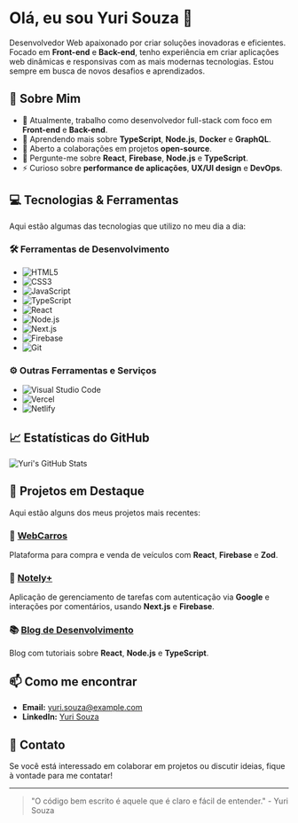 # Olá, eu sou Yuri Souza 👋

Desenvolvedor Web apaixonado por criar soluções inovadoras e eficientes. Focado em **Front-end** e **Back-end**, tenho experiência em criar aplicações web dinâmicas e responsivas com as mais modernas tecnologias. Estou sempre em busca de novos desafios e aprendizados.

## 🚀 Sobre Mim

- 🔭 Atualmente, trabalho como desenvolvedor full-stack com foco em **Front-end** e **Back-end**.
- 🌱 Aprendendo mais sobre **TypeScript**, **Node.js**, **Docker** e **GraphQL**.
- 👯 Aberto a colaborações em projetos **open-source**.
- 💬 Pergunte-me sobre **React**, **Firebase**, **Node.js** e **TypeScript**.
- ⚡ Curioso sobre **performance de aplicações**, **UX/UI design** e **DevOps**.

## 💻 Tecnologias & Ferramentas

Aqui estão algumas das tecnologias que utilizo no meu dia a dia:

### 🛠 **Ferramentas de Desenvolvimento**

- ![HTML5](https://img.shields.io/badge/HTML5-%23E34F26.svg?&style=flat-square&logo=html5&logoColor=white)
- ![CSS3](https://img.shields.io/badge/CSS3-%231572B6.svg?&style=flat-square&logo=css3&logoColor=white)
- ![JavaScript](https://img.shields.io/badge/JavaScript-%23F7DF1E.svg?&style=flat-square&logo=javascript&logoColor=black)
- ![TypeScript](https://img.shields.io/badge/TypeScript-%23007ACC.svg?&style=flat-square&logo=typescript&logoColor=white)
- ![React](https://img.shields.io/badge/React-%23282C34.svg?&style=flat-square&logo=react&logoColor=61DAFB)
- ![Node.js](https://img.shields.io/badge/Node.js-%23339933.svg?&style=flat-square&logo=node.js&logoColor=white)
- ![Next.js](https://img.shields.io/badge/Next.js-%23000000.svg?&style=flat-square&logo=next.js&logoColor=white)
- ![Firebase](https://img.shields.io/badge/Firebase-%23FFCA28.svg?&style=flat-square&logo=firebase&logoColor=black)
- ![Git](https://img.shields.io/badge/Git-%23F05032.svg?&style=flat-square&logo=git&logoColor=white)


### ⚙️ **Outras Ferramentas e Serviços**

- ![Visual Studio Code](https://img.shields.io/badge/VS_Code-%23007ACC.svg?&style=flat-square&logo=visual-studio-code&logoColor=white)
- ![Vercel](https://img.shields.io/badge/Vercel-%23000000.svg?&style=flat-square&logo=vercel&logoColor=white)
- ![Netlify](https://img.shields.io/badge/Netlify-%23000000.svg?&style=flat-square&logo=netlify&logoColor=white)

## 📈 Estatísticas do GitHub

![Yuri's GitHub Stats](https://github-readme-stats.vercel.app/api?username=yurisdevops&show_icons=true&hide_title=true&count_private=true&hide=prs&theme=radical)

## 🌱 Projetos em Destaque

Aqui estão alguns dos meus projetos mais recentes:

### 🚗 **[WebCarros](https://github.com/yurisdevops/webcarros)**

Plataforma para compra e venda de veículos com **React**, **Firebase** e **Zod**.

### 📝 **[Notely+](https://github.com/yurisdevops/notely-plus)**

Aplicação de gerenciamento de tarefas com autenticação via **Google** e interações por comentários, usando **Next.js** e **Firebase**.

### 📚 **[Blog de Desenvolvimento](https://github.com/yurisdevops/blog-dev)**

Blog com tutoriais sobre **React**, **Node.js** e **TypeScript**.

## 📫 Como me encontrar

- **Email:** yuri.souza@example.com
- **LinkedIn:** [Yuri Souza](https://www.linkedin.com/in/yurisdevops/)

## 🔗 Contato

Se você está interessado em colaborar em projetos ou discutir ideias, fique à vontade para me contatar!

---

> "O código bem escrito é aquele que é claro e fácil de entender." - Yuri Souza
```
